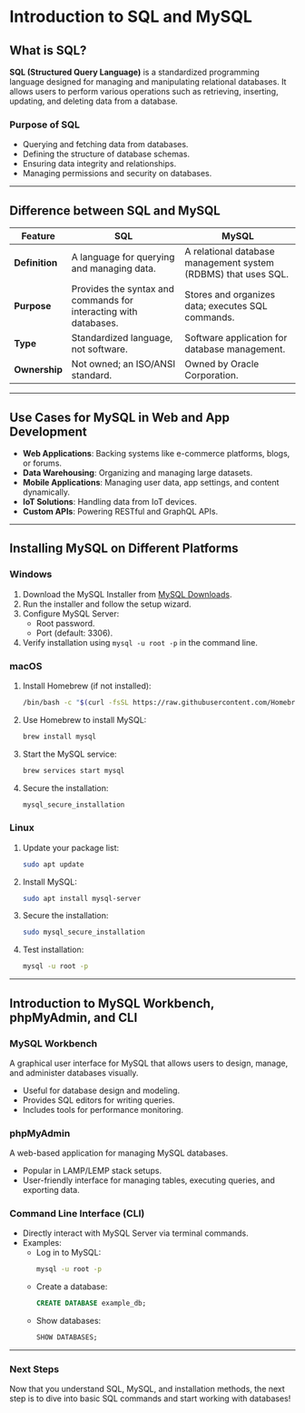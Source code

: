 # Introduction to SQL and MySQL

## What is SQL?

**SQL (Structured Query Language)** is a standardized programming language designed for managing and manipulating relational databases. It allows users to perform various operations such as retrieving, inserting, updating, and deleting data from a database.

### **Purpose of SQL**

- Querying and fetching data from databases.
- Defining the structure of database schemas.
- Ensuring data integrity and relationships.
- Managing permissions and security on databases.

---

## Difference between SQL and MySQL

| Feature        | SQL                                                              | MySQL                                                          |
| -------------- | ---------------------------------------------------------------- | -------------------------------------------------------------- |
| **Definition** | A language for querying and managing data.                       | A relational database management system (RDBMS) that uses SQL. |
| **Purpose**    | Provides the syntax and commands for interacting with databases. | Stores and organizes data; executes SQL commands.              |
| **Type**       | Standardized language, not software.                             | Software application for database management.                  |
| **Ownership**  | Not owned; an ISO/ANSI standard.                                 | Owned by Oracle Corporation.                                   |

---

## Use Cases for MySQL in Web and App Development

- **Web Applications**: Backing systems like e-commerce platforms, blogs, or forums.
- **Data Warehousing**: Organizing and managing large datasets.
- **Mobile Applications**: Managing user data, app settings, and content dynamically.
- **IoT Solutions**: Handling data from IoT devices.
- **Custom APIs**: Powering RESTful and GraphQL APIs.

---

## Installing MySQL on Different Platforms

### **Windows**

1. Download the MySQL Installer from [MySQL Downloads](https://dev.mysql.com/downloads/installer/).
2. Run the installer and follow the setup wizard.
3. Configure MySQL Server:
   - Root password.
   - Port (default: 3306).
4. Verify installation using `mysql -u root -p` in the command line.

### **macOS**

1. Install Homebrew (if not installed):
   ```bash
   /bin/bash -c "$(curl -fsSL https://raw.githubusercontent.com/Homebrew/install/HEAD/install.sh)"
   ```
2. Use Homebrew to install MySQL:
   ```bash
   brew install mysql
   ```
3. Start the MySQL service:
   ```bash
   brew services start mysql
   ```
4. Secure the installation:
   ```bash
   mysql_secure_installation
   ```

### **Linux**

1. Update your package list:
   ```bash
   sudo apt update
   ```
2. Install MySQL:
   ```bash
   sudo apt install mysql-server
   ```
3. Secure the installation:
   ```bash
   sudo mysql_secure_installation
   ```
4. Test installation:
   ```bash
   mysql -u root -p
   ```

---

## Introduction to MySQL Workbench, phpMyAdmin, and CLI

### **MySQL Workbench**

A graphical user interface for MySQL that allows users to design, manage, and administer databases visually.

- Useful for database design and modeling.
- Provides SQL editors for writing queries.
- Includes tools for performance monitoring.

### **phpMyAdmin**

A web-based application for managing MySQL databases.

- Popular in LAMP/LEMP stack setups.
- User-friendly interface for managing tables, executing queries, and exporting data.

### **Command Line Interface (CLI)**

- Directly interact with MySQL Server via terminal commands.
- Examples:
  - Log in to MySQL:
    ```bash
    mysql -u root -p
    ```
  - Create a database:
    ```sql
    CREATE DATABASE example_db;
    ```
  - Show databases:
    ```sql
    SHOW DATABASES;
    ```

---

### **Next Steps**

Now that you understand SQL, MySQL, and installation methods, the next step is to dive into basic SQL commands and start working with databases!
